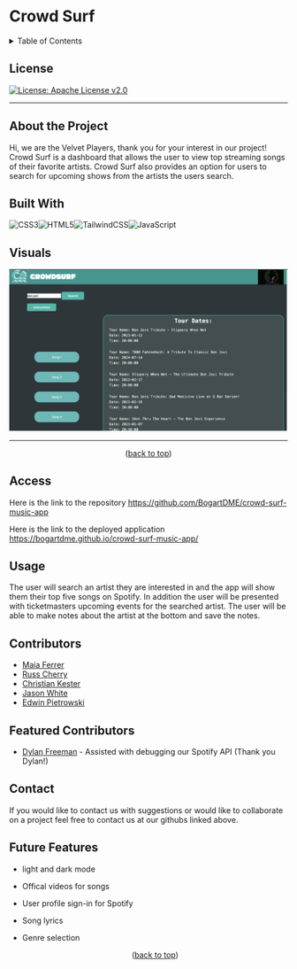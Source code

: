 # Crowd Surf

<a id="readme-top"></a>

  <details close> 
  <summary> Table of Contents</summary><br/>
  
  - [Title](#title)
  - [License](#license)
  - [About the Project](#about-the-Project)
    - [Built With](#built-with)
    - [Visuals](#visuals)
  - [Access](#access)
  - [Usage](#usage)
  - [Contributions](#contributions)
  - [Contact](#contact)
  - [Future Features](#future-features)


  </details>

## License

[![License: Apache License v2.0](https://img.shields.io/badge/License-Apache_2.0-blue.svg)](https://opensource.org/licenses/Apache-2.0)

---

## About the Project

Hi, we are the Velvet Players, thank you for your interest in our project! Crowd Surf is a dashboard that allows the user to view top streaming songs of their favorite artists. Crowd Surf also provides an option for users to search for upcoming shows from the artists the users search.

## Built With

![CSS3](https://img.shields.io/badge/css3-%231572B6.svg?style=for-the-badge&logo=css3&logoColor=white)![HTML5](https://img.shields.io/badge/html5-%23E34F26.svg?style=for-the-badge&logo=html5&logoColor=white)![TailwindCSS](https://img.shields.io/badge/tailwindcss-%2338B2AC.svg?style=for-the-badge&logo=tailwind-css&logoColor=white)![JavaScript](https://img.shields.io/badge/javascript-%23323330.svg?style=for-the-badge&logo=javascript&logoColor=%23F7DF1E)

## Visuals

![Alt full site image](./assets/images/Screen%20Shot%202023-01-03%20at%2010.29.35%20PM.png)

---

<p align="middle">(<a href="#readme-top">back to top</a>)</p>

## Access

Here is the link to the repository https://github.com/BogartDME/crowd-surf-music-app

Here is the link to the deployed application https://bogartdme.github.io/crowd-surf-music-app/

## Usage

The user will search an artist they are interested in and the app will show them their top five songs on Spotify. In addition the user will be presented with ticketmasters upcoming events for the searched artist. The user will be able to make notes about the artist at the bottom and save the notes.

## Contributors

- [Maia Ferrer](https://github.com/maiaferrer)
- [Russ Cherry](https://github.com/RussC22)
- [Christian Kester](https://github.com/ckester99)
- [Jason White](https://github.com/JasonAdalWhite)
- [Edwin Pietrowski](https://github.com/BogartDME)

## Featured Contributors

- [Dylan Freeman](https://github.com/templarmanatee) - Assisted with debugging our Spotify API (Thank you Dylan!)

## Contact

If you would like to contact us with suggestions or would like to collaborate on a project feel free to contact us at our githubs linked above.

## Future Features

- light and dark mode
- Offical videos for songs
- User profile sign-in for Spotify
- Song lyrics
- Genre selection

  <p align="middle">(<a href="#readme-top">back to top</a>)</p>
